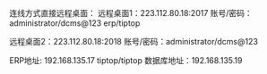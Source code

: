 连线方式直接远程桌面：
远程桌面1：223.112.80.18:2017
账号/密码：administrator/dcms@123
           erp/tiptop

远程桌面2：223.112.80.18:2018
账号/密码：administrator/dcms@123


ERP地址: 192.168.135.17
tiptop/tiptop
数据库地址：192.168.135.19